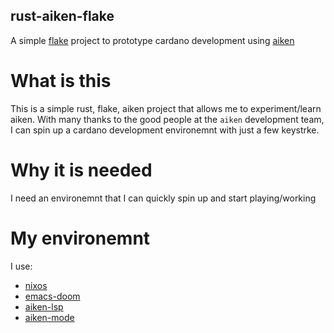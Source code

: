 rust-aiken-flake
---
A simple [flake](https://nixos.wiki/wiki/Flakes) project to prototype cardano development using [aiken](https://aiken-lang.org/)

# What is this
This is a simple rust, flake, aiken project that allows me to experiment/learn aiken. With many thanks to the good people at the `aiken` development team, I can spin up a cardano development environemnt with just a few keystrke.

# Why it is needed
I need an environemnt that I can quickly spin up and start playing/working

# My environemnt
I use:
  + [nixos](https://nixos.org/)
  + [emacs-doom](https://github.com/doomemacs)
  + [aiken-lsp](https://github.com/kayvank/doom/blob/main/conf/lsp-aiken.el)
  + [aiken-mode](https://github.com/aiken-lang/aiken-mode)
